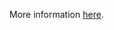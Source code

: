 More information [here](https://docs.prismacloud.io/en/enterprise-edition/policy-reference/kubernetes-policies/kubernetes-policy-index/ensure-that-the-root-ca-file-argument-is-set-as-appropriate).
